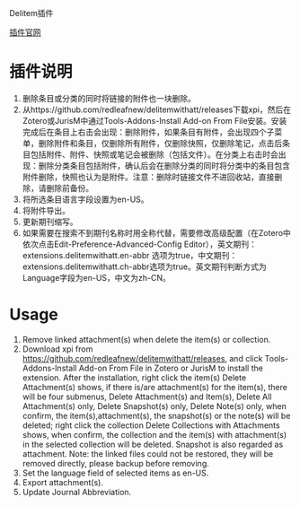 Delitem插件

[插件官网](https://github.com/redleafnew/delitemwithatt)

# 插件说明

1.  删除条目或分类的同时将链接的附件也一块删除。
2.  从https://github.com/redleafnew/delitemwithatt/releases下载xpi，然后在Zotero或JurisM中通过Tools-Addons-Install Add-on From File安装。安装完成后在条目上右击会出现：删除附件，如果条目有附件，会出现四个子菜单，删除附件和条目，仅删除所有附件，仅删除快照，仅删除笔记，点击后条目包括附件、附件、快照或笔记会被删除（包括文件）。在分类上右击时会出现：删除分类条目包括附件，确认后会在删除分类的同时将分类中的条目包含附件删除，快照也认为是附件。注意：删除时链接文件不进回收站，直接删除，请删除前备份。
3.  将所选条目语言字段设置为en-US。
4.  将附件导出。
5.  更新期刊缩写。
6.  如果需要在搜索不到期刊名称时用全称代替，需要修改高级配置（在Zotero中依次点击Edit-Preference-Advanced-Config Editor），英文期刊：extensions.delitemwithatt.en-abbr 选项为true，中文期刊：extensions.delitemwithatt.ch-abbr选项为true。英文期刊判断方式为Language字段为en-US，中文为zh-CN。

# Usage

1.  Remove linked attachment(s) when delete the item(s) or collection.
2.  Download xpi from https://github.com/redleafnew/delitemwithatt/releases, and click Tools-Addons-Install Add-on From File in Zotero or JurisM to install the extension. After the installation, right click the item(s) Delete Attachment(s) shows, if there is/are attachment(s) for the item(s), there will be four submenus, Delete Attachment(s) and Item(s), Delete All Attachment(s) only, Delete Snapshot(s) only, Delete Note(s) only, when confirm, the item(s),attachment(s), the snapshot(s) or the note(s) will be deleted; right click the collection Delete Collections with Attachments shows, when confirm, the collection and the item(s) with attachment(s) in the selected collection will be deleted. Snapshot is also regarded as attachment. Note: the linked files could not be restored, they will be removed directly, please backup before removing.
3.  Set the language field of selected items as en-US.
4.  Export attachment(s).
5.  Update Journal Abbreviation.